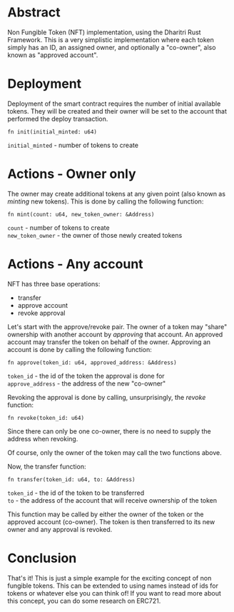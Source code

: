 # Abstract

Non Fungible Token (NFT) implementation, using the Dharitri Rust Framework. This is a very simplistic implementation where each token simply has an ID, an assigned owner, and optionally a "co-owner", also known as "approved account".

# Deployment

Deployment of the smart contract requires the number of initial available tokens. They will be created and their owner will be set to the account that performed the deploy transaction.

```
fn init(initial_minted: u64)
```

`initial_minted` - number of tokens to create

# Actions - Owner only

The owner may create additional tokens at any given point (also known as _minting_ new tokens). This is done by calling the following function:

```
fn mint(count: u64, new_token_owner: &Address)
```

`count` - number of tokens to create  
`new_token_owner` - the owner of those newly created tokens  

# Actions - Any account

NFT has three base operations:
- transfer
- approve account
- revoke approval

Let's start with the approve/revoke pair. The owner of a token may "share" ownership with another account by _approving_ that account. An approved account may transfer the token on behalf of the owner. Approving an account is done by calling the following function:

```
fn approve(token_id: u64, approved_address: &Address)
```

`token_id` - the id of the token the approval is done for  
`approve_address` - the address of the new "co-owner"  

Revoking the approval is done by calling, unsurprisingly, the _revoke_ function:

```
fn revoke(token_id: u64)
```

Since there can only be one co-owner, there is no need to supply the address when revoking.

Of course, only the owner of the token may call the two functions above.

Now, the transfer function:

```
fn transfer(token_id: u64, to: &Address)
```

`token_id` - the id of the token to be transferred  
`to` - the address of the account that will receive ownership of the token  

This function may be called by either the owner of the token or the approved account (co-owner). The token is then transferred to its new owner and any approval is revoked.

# Conclusion

That's it! This is just a simple example for the exciting concept of non fungible tokens. This can be extended to using names instead of ids for tokens or whatever else you can think of! If you want to read more about this concept, you can do some research on ERC721.
